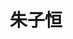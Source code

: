 ---
# Display name
title: 朱子恒

# Full Name (for SEO)
first_name: 朱
last_name: 子恒

# Is this the primary user of the site?
superuser: true

# Role/position
role: 博士生

# Organizations/Affiliations
organizations:
  - name: 清华大学能源环境经济研究所
    url: 'http://www.3e.tsinghua.edu.cn/cn'

# Short bio (displayed in user profile at end of posts)
bio: 

interests:
  - Power-system Modelling
  - Renewable Energy
  - Artificial Intelligence
  - Optimization Theory

education:
  courses:
    - course: PhD in Artificial Intelligence
      institution: Stanford University
      year: 2012
    - course: MEng in Artificial Intelligence
      institution: Massachusetts Institute of Technology
      year: 2009
    - course: BSc in Artificial Intelligence
      institution: Massachusetts Institute of Technology
      year: 2008

# Social/Academic Networking
# For available icons, see: https://docs.hugoblox.com/getting-started/page-builder/#icons
#   For an email link, use "fas" icon pack, "envelope" icon, and a link in the
#   form "mailto:your-email@example.com" or "#contact" for contact widget.
social:
  - icon: envelope
    icon_pack: fas
    link: 'mailto:mrziheng@outlook.com'
  - icon: google-scholar
    icon_pack: ai
    link: https://scholar.google.com/citations?user=T2j-mtUAAAAJ&hl=zh-CN
  - icon: github
    icon_pack: fab
    link: https://github.com/mrziheng
# Link to a PDF of your resume/CV from the About widget.
# To enable, copy your resume/CV to `static/files/cv.pdf` and uncomment the lines below.
# - icon: cv
#   icon_pack: ai
#   link: files/cv.pdf

# Enter email to display Gravatar (if Gravatar enabled in Config)
email: 'mrziheng@outlook.com'

# Highlight the author in author lists? (true/false)
highlight_name: false

# Organizational groups that you belong to (for People widget)
#   Set this to `[]` or comment out if you are not using People widget.
user_groups:
  - 团队成员



---